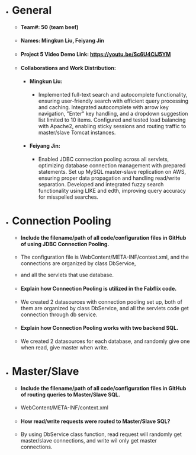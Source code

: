 - # General
    - #### Team#: 50 (team beef)

    - #### Names: Mingkun Liu, Feiyang Jin

    - #### Project 5 Video Demo Link: https://youtu.be/Sc6U4CiJ5YM

    - #### Collaborations and Work Distribution: 
        - #### Mingkun Liu:
          - Implemented full-text search and autocomplete functionality, ensuring user-friendly search with efficient query processing and caching.
            Integrated autocomplete with arrow key navigation, "Enter" key handling, and a dropdown suggestion list limited to 10 items.
            Configured and tested load balancing with Apache2, enabling sticky sessions and routing traffic to master/slave Tomcat instances.
        - #### Feiyang Jin: 
          - Enabled JDBC connection pooling across all servlets, optimizing database connection management with prepared statements.
          Set up MySQL master-slave replication on AWS, ensuring proper data propagation and handling read/write separation.
          Developed and integrated fuzzy search functionality using LIKE and edth, improving query accuracy for misspelled searches.


- # Connection Pooling
    - #### Include the filename/path of all code/configuration files in GitHub of using JDBC Connection Pooling.
    - The configuration file is WebContent/META-INF/context.xml, and the connections are organized by class DbService, 
    - and all the servlets that use database.

    - #### Explain how Connection Pooling is utilized in the Fabflix code.
    - We created 2 datasources with connection pooling set up, both of them are organized by class DbService, and all the servlets code get connection through db service.

    - #### Explain how Connection Pooling works with two backend SQL.
    - We created 2 datasources for each database, and randomly give one when read, give master when write. 


- # Master/Slave
    - #### Include the filename/path of all code/configuration files in GitHub of routing queries to Master/Slave SQL.
    - WebContent/META-INF/context.xml
    - #### How read/write requests were routed to Master/Slave SQL?
    - By using DbService class function, read request will randomly get master/slave connections, and write wil only get master connections.
